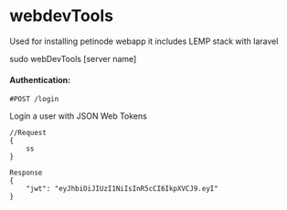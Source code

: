 # webdevTools
Used for installing petinode webapp it includes LEMP stack with laravel

sudo webDevTools [server name]


#### Authentication:
`#POST /login`

Login a user with JSON Web Tokens
```
//Request
{
    ss
}
```
```
Response
{
    "jwt": "eyJhbiOiJIUzI1NiIsInR5cCI6IkpXVCJ9.eyI"
}
```
